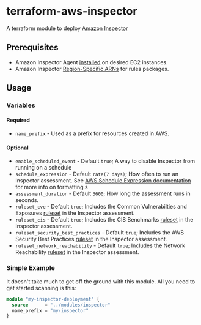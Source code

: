 # terraform-aws-inspector

A terraform module to deploy [Amazon Inspector](https://docs.aws.amazon.com/inspector/latest/userguide/inspector_introduction.html)

## Prerequisites

* Amazon Inspector Agent [installed](https://docs.aws.amazon.com/inspector/latest/userguide/inspector_installing-uninstalling-agents.html#install-linux) on desired EC2 instances.
* Amazon Inspector [Region-Specific ARNs](https://docs.aws.amazon.com/inspector/latest/userguide/inspector_rules-arns.html) for rules packages.

## Usage

### Variables

#### Required

* `name_prefix` - Used as a prefix for resources created in AWS.

#### Optional

* `enable_scheduled_event` - Default `true`; A way to disable Inspector from running on a schedule
* `schedule_expression` - Default `rate(7 days)`; How often to run an Inspector assessment. See [AWS Schedule Expression documentation](https://docs.aws.amazon.com/AmazonCloudWatch/latest/events/ScheduledEvents.html) for more info on formatting.s
* `assessment_duration` - Default `3600`; How long the assessment runs in seconds.
* `ruleset_cve` - Default `true`; Includes the Common Vulnerabilties and Exposures [ruleset](https://docs.aws.amazon.com/inspector/latest/userguide/inspector_rule-packages.html) in the Inspector assessment.
* `ruleset_cis` - Default `true`; Includes the CIS Benchmarks [ruleset](https://docs.aws.amazon.com/inspector/latest/userguide/inspector_rule-packages.html) in the Inspector assessment.
* `ruleset_security_best_practices` - Default `true`; Includes the AWS Security Best Practices [ruleset](https://docs.aws.amazon.com/inspector/latest/userguide/inspector_rule-packages.html) in the Inspector assessment.
* `ruleset_network_reachability` - Default `true`; Includes the Network Reachability [ruleset](https://docs.aws.amazon.com/inspector/latest/userguide/inspector_rule-packages.html) in the Inspector assessment.

### Simple Example

It doesn't take much to get off the ground with this module. All you need to get started scanning is this:

```terraform
module "my-inspector-deployment" {
  source      = "../modules/inspector"
  name_prefix = "my-inspector"
}
```